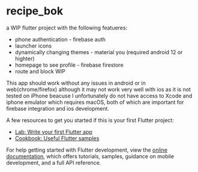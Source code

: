 # recipe_bok

a WIP flutter project with the following featueres:
* phone authentication - firebase auth
* launcher icons
* dynamically changing themes - material you (required android 12 or highter)
* homepage to see profile - firebase firestore
* route and block WIP



This app should work without any issues in android or in web(chrome/firefox) although it may not work very well with ios as it is not tested on iPhone beacuse I unfortunately do not have access to Xcode and iphone emulator which requires macOS, both of which are important for firebase integration and ios development.

A few resources to get you started if this is your first Flutter project:

- [Lab: Write your first Flutter app](https://docs.flutter.dev/get-started/codelab)
- [Cookbook: Useful Flutter samples](https://docs.flutter.dev/cookbook)

For help getting started with Flutter development, view the
[online documentation](https://docs.flutter.dev/), which offers tutorials,
samples, guidance on mobile development, and a full API reference.
    
